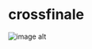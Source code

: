# crossfinale
![image alt](https://encrypted-tbn0.gstatic.com/images?q=tbn:ANd9GcTIi_NW0bLwgiE-BcB4MOsdjP-myS7VPCzBhA&s)
